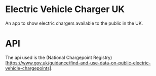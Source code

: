 # Electric Vehicle Charger UK

An app to show electric chargers available to the public in the UK.


# API

The api used is the (National Chargepoint Registry)[https://www.gov.uk/guidance/find-and-use-data-on-public-electric-vehicle-chargepoints].